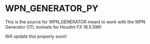 # WPN_GENERATOR_PY
 
This is the source for WPN_GENERATOR meant to work with the WPN Generator OTL toolsets for Houdini FX 18.5.596!

Will update this properly soon!
